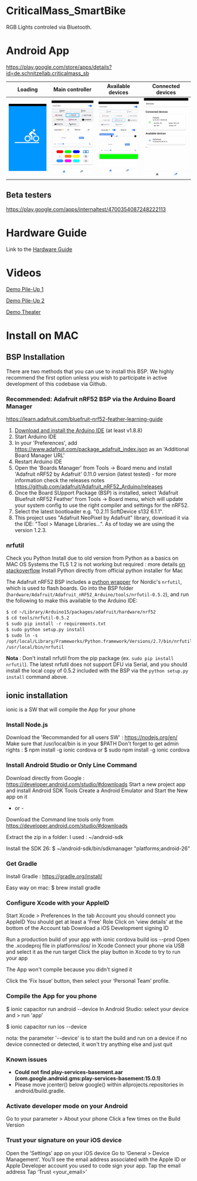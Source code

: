 # CriticalMass_SmartBike
RGB Lights controled via Bluetooth.

# Android App
https://play.google.com/store/apps/details?id=de.schnitzellab.criticalmass_sb

| Loading | Main controller | Available devices | Connected devices |
| --- | --- | --- | --- |
| ![Loading screen](phone_app/resources/app_screenshots/00_loading.jpg "Loading screen") | ![Main controller](phone_app/resources/app_screenshots/01_main.jpg "Main controller") | ![Automatic mode](phone_app/resources/app_screenshots/02_automatic.jpg "Automatic mode") | ![Available and connected devices](phone_app/resources/app_screenshots/03_available_connected.jpg "Available and connected devices") | ![Device settings](phone_app/resources/app_screenshots/04_settings.jpg "Device settings")

## Beta testers
https://play.google.com/apps/internaltest/4700354087248222113

# Hardware Guide 
Link to the [Hardware Guide](periph_hw/README.md)

# Videos
[Demo Pile-Up 1](periph_hw/resources/videos/demo_pile_up.mp4?raw=true "Demo Pile-Up 1")

[Demo Pile-Up 2](periph_hw/resources/videos/demo_pile_up_2.mp4?raw=true "Demo Pile-Up 2")

[Demo Theater](periph_hw/resources/videos/demo_theater.mp4?raw=true "Demo Theater")

# Install on MAC
## BSP Installation

There are two methods that you can use to install this BSP. We highly recommend the first option unless you wish to participate in active development of this codebase via Github.

### Recommended: Adafruit nRF52 BSP via the Arduino Board Manager
https://learn.adafruit.com/bluefruit-nrf52-feather-learning-guide

 1. [Download and install the Arduino IDE](https://www.arduino.cc/en/Main/Software) (at least v1.8.8)
 2. Start Arduino IDE
 3. In your 'Preferences', add https://www.adafruit.com/package_adafruit_index.json as an 'Additional Board Manager URL'
 4. Restart Arduino IDE
 5. Open the 'Boards Manager' from Tools -> Board menu and install 'Adafruit nRF52 by Adafruit' 0.11.0 version (latest tested) - for more information check the releases notes https://github.com/adafruit/Adafruit_nRF52_Arduino/releases
 6. Once the Board SUpport Package (BSP) is installed, select 'Adafruit Bluefruit nRF52 Feather' from Tools -> Board menu, which will update your system config to use the right compiler and settings for the nRF52.
 7. Select the latest bootloader e.g. "0.2.11 SoftDevice s132 6.1.1".
 8. This project uses "Adafruit NeoPixel by Adafruit" library, download it via the IDE: "Tool > Manage Libraries...". As of today we are using the version 1.2.3.

### nrfutil

Check you Python Install due to old version from Python as a basics on MAC OS Systems the TLS 1.2 is not working but required : more details [on stackoverflow](https://stackoverflow.com/questions/16370583/pip-issue-installing-almost-any-library/16370731)
Install Python directly from official python installer for Mac

The Adafruit nRF52 BSP includes a [python wrapper](https://github.com/NordicSemiconductor/pc-nrfutil)
for Nordic's `nrfutil`, which is used to flash boards. Go into the BSP folder
(`hardware/Adafruit/Adafruit_nRF52_Arduino/tools/nrfutil-0.5.2`), and run the following to make
this available to the Arduino IDE:

```
$ cd ~/Library/Arduino15/packages/adafruit/hardware/nrf52
$ cd tools/nrfutil-0.5.2
$ sudo pip install -r requirements.txt
$ sudo python setup.py install
$ sudo ln -s /opt/local/Library/Frameworks/Python.framework/Versions/2.7/bin/nrfutil /usr/local/bin/nrfutil
```

**Nota** : Don't install nrfutil from the pip package (ex. `sudo pip install nrfutil`). The
latest nrfutil does not support DFU via Serial, and you should install the local copy of 0.5.2
included with the BSP via the `python setup.py install` command above.


## ionic installation

ionic is a SW that will compile the App for your phone

### Install Node.js

Download the 'Recommanded for all users SW' : https://nodejs.org/en/
Make sure that /usr/local/bin is in your $PATH
Don't forget to get admin rights : 
$ npm install -g ionic cordova
or
$ sudo npm install -g ionic cordova

### Install Android Studio or Only Line Command

Download directly from Google : https://developer.android.com/studio/#downloads
Start a new project app and install Android SDK Tools
Create a Android Emulator and Start the New app on it

- or - 

Download the Command line tools only from https://developer.android.com/studio/#downloads

Extract the zip in a folder:
I used : ~/android-sdk

Install the SDK 26:
$ ~/android-sdk/bin/sdkmanager "platforms;android-26" 


### Get Gradle

Install Gradle : https://gradle.org/install/

Easy way on mac:
$ brew install gradle

### Configure Xcode with your AppleID

Start Xcode > Preferences
In the tab Account you should connect you AppleID
You should get at least a 'Free' Role
Click on 'view details' at the bottom of the Account tab
Download a iOS Development signing ID

Run a production build of your app with ionic cordova build ios --prod
Open the .xcodeproj file in platforms/ios/ in Xcode
Connect your phone via USB and select it as the run target
Click the play button in Xcode to try to run your app

The App won't compile because you didn't signed it

Click the ‘Fix Issue’ button, then select your ‘Personal Team’ profile.

### Compile the App for you phone

$ ionic capacitor run android --device
In Android Studio: select your device and > run 'app' 

$ ionic capacitor run ios --device

nota: the parameter '--device' is to start the build and run on a device if no device connected or detected, it won't try anything else and just quit

### Known issues
+ **Could not find play-services-basement.aar (com.google.android.gms:play-services-basement:15.0.1)** 
 + Please move jcenter() below google() within allprojects.repositories in android/build.gradle.

### Activate developer mode on your Android

Go to your parameter > About your phone
Click a few times on the Build Version

### Trust your signature on your iOS device

Open the ‘Settings’ app on your iOS device
Go to ‘General > Device Management’. You’ll see the email address associated with the Apple ID or Apple Developer account you used to code sign your app.
Tap the email address
Tap ‘Trust <your_email>’

